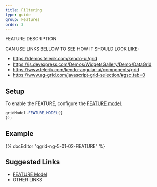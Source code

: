 ```yaml
---
title: Filtering
type: guide
group: Features
order: 3
---
```

FEATURE DESCRIPTION

CAN USE LINKS BELLOW TO SEE HOW IT SHOULD LOOK LIKE:
* https://demos.telerik.com/kendo-ui/grid
* https://js.devexpress.com/Demos/WidgetsGallery/Demo/DataGrid
* https://www.telerik.com/kendo-angular-ui/components/grid
* https://www.ag-grid.com/javascript-grid-selection/#gsc.tab=0

## Setup

To enable the FEATURE, configure the [FEATURE model](/doc/api/FEATURE-model.html).

```javascript
gridModel.FEATURE_MODEL({
});
```

## Example

{% docEditor "qgrid-ng-5-01-02-FEATURE" %}

## Suggested Links

* [FEATURE Model](/doc/api/FEATURE-model.html)
* OTHER LINKS
